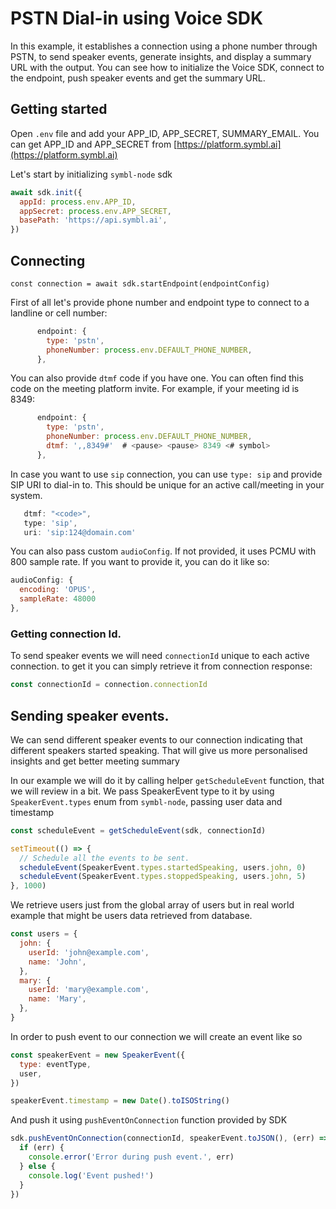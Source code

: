 # PSTN Dial-in using Voice SDK

In this example, it establishes a connection using a phone number through PSTN,
to send speaker events, generate insights, and display a summary URL with the
output. You can see how to initialize the Voice SDK, connect to the endpoint,
push speaker events and get the summary URL.

## Getting started

Open `.env` file and add your APP_ID, APP_SECRET, SUMMARY_EMAIL. You can get
APP_ID and APP_SECRET from
[https://platform.symbl.ai](https://platform.symbl.ai)

Let's start by initializing `symbl-node` sdk

```js
await sdk.init({
  appId: process.env.APP_ID,
  appSecret: process.env.APP_SECRET,
  basePath: 'https://api.symbl.ai',
})
```

## Connecting

`const connection = await sdk.startEndpoint(endpointConfig)`

First of all let's provide phone number and endpoint type to connect to
a landline or cell number:

```javascript
      endpoint: {
        type: 'pstn',
        phoneNumber: process.env.DEFAULT_PHONE_NUMBER,
      },
```

You can also provide `dtmf` code if you have one. You can often find this code
on the meeting platform invite. For example, if your meeting id is 8349:

```javascript
      endpoint: {
        type: 'pstn',
        phoneNumber: process.env.DEFAULT_PHONE_NUMBER,
        dtmf: ',,8349#'  # <pause> <pause> 8349 <# symbol>
      },
```

In case you want to use `sip` connection, you can use `type: sip` and provide
SIP URI to dial-in to. This should be unique for an active call/meeting in your
system. 

```javascript
   dtmf: "<code>",
   type: 'sip',
   uri: 'sip:124@domain.com'
```

You can also pass custom `audioConfig`. If not provided, it uses PCMU with 800
sample rate. If you want to provide it, you can do it like so:

```js
audioConfig: {
  encoding: 'OPUS',
  sampleRate: 48000
},
```

### Getting connection Id.

To send speaker events we will need `connectionId` unique to each active
connection. to get it you can simply retrieve it from connection response:

```js
const connectionId = connection.connectionId
```

## Sending speaker events.

We can send different speaker events to our connection indicating that different
speakers started speaking. That will give us more personalised insights and get
better meeting summary

In our example we will do it by calling helper `getScheduleEvent` function, that
we will review in a bit. We pass SpeakerEvent type to it by using
`SpeakerEvent.types` enum from `symbl-node`, passing user data and timestamp

```javascript
const scheduleEvent = getScheduleEvent(sdk, connectionId)

setTimeout(() => {
  // Schedule all the events to be sent.
  scheduleEvent(SpeakerEvent.types.startedSpeaking, users.john, 0)
  scheduleEvent(SpeakerEvent.types.stoppedSpeaking, users.john, 5)
}, 1000)
```

We retrieve users just from the global array of users but in real world example
that might be users data retrieved from database.

```js
const users = {
  john: {
    userId: 'john@example.com',
    name: 'John',
  },
  mary: {
    userId: 'mary@example.com',
    name: 'Mary',
  },
}
```

In order to push event to our connection we will create an event like so

```js
const speakerEvent = new SpeakerEvent({
  type: eventType,
  user,
})

speakerEvent.timestamp = new Date().toISOString()
```

And push it using `pushEventOnConnection` function provided by SDK

```js
sdk.pushEventOnConnection(connectionId, speakerEvent.toJSON(), (err) => {
  if (err) {
    console.error('Error during push event.', err)
  } else {
    console.log('Event pushed!')
  }
})
```
